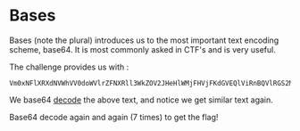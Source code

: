 # Bases

Bases (note the plural) introduces us to the most important text encoding scheme, base64. It is most commonly asked in CTF's and is very useful.

The challenge provides us with :

```
Vm0xNFlXRXdNVWhVV0doWVlrZFNXRll3WkZOV2JHeHlWMjFHVjFKdGVEQlViRnBQVlRGS2MxTnViRmROYmsxNFdXdGtTMU5HY0RaVGJHUk9WbXR3UlZkWGVHRldNVnBXVFZWV2FHVnFRVGs9
```

We base64 [decode](https://www.base64decode.org/) the above text, and notice we get similar text again. 

Base64 decode again and again (7 times) to get the flag!
